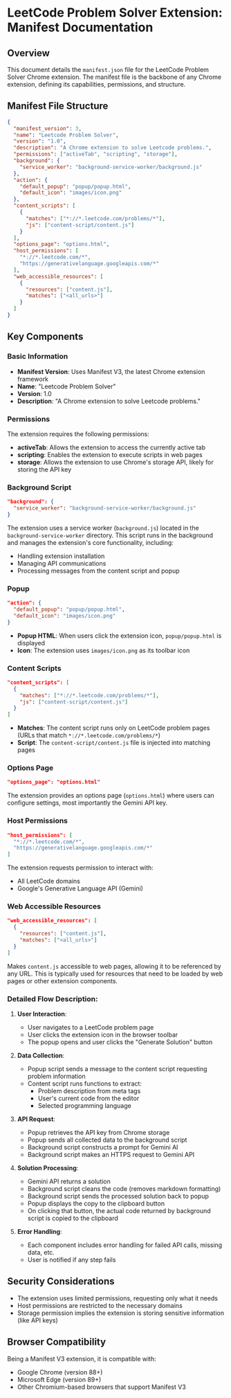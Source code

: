 # LeetCode Problem Solver Extension: Manifest Documentation

## Overview

This document details the `manifest.json` file for the LeetCode Problem Solver Chrome extension. The manifest file is the backbone of any Chrome extension, defining its capabilities, permissions, and structure.

## Manifest File Structure

```json
{
  "manifest_version": 3,
  "name": "Leetcode Problem Solver",
  "version": "1.0",
  "description": "A Chrome extension to solve Leetcode problems.",
  "permissions": ["activeTab", "scripting", "storage"],
  "background": {
    "service_worker": "background-service-worker/background.js"
  },
  "action": {
    "default_popup": "popup/popup.html",
    "default_icon": "images/icon.png"
  },
  "content_scripts": [
    {
      "matches": ["*://*.leetcode.com/problems/*"],
      "js": ["content-script/content.js"]
    }
  ],
  "options_page": "options.html",
  "host_permissions": [
    "*://*.leetcode.com/*",
    "https://generativelanguage.googleapis.com/*"
  ],
  "web_accessible_resources": [
    {
      "resources": ["content.js"],
      "matches": ["<all_urls>"]
    }
  ]
}
```

## Key Components

### Basic Information

- **Manifest Version**: Uses Manifest V3, the latest Chrome extension framework
- **Name**: "Leetcode Problem Solver"
- **Version**: 1.0
- **Description**: "A Chrome extension to solve Leetcode problems."

### Permissions

The extension requires the following permissions:

- **activeTab**: Allows the extension to access the currently active tab
- **scripting**: Enables the extension to execute scripts in web pages
- **storage**: Allows the extension to use Chrome's storage API, likely for storing the API key

### Background Script

```json
"background": {
  "service_worker": "background-service-worker/background.js"
}
```

The extension uses a service worker (`background.js`) located in the `background-service-worker` directory. This script runs in the background and manages the extension's core functionality, including:

- Handling extension installation
- Managing API communications
- Processing messages from the content script and popup

### Popup

```json
"action": {
  "default_popup": "popup/popup.html",
  "default_icon": "images/icon.png"
}
```

- **Popup HTML**: When users click the extension icon, `popup/popup.html` is displayed
- **Icon**: The extension uses `images/icon.png` as its toolbar icon

### Content Scripts

```json
"content_scripts": [
  {
    "matches": ["*://*.leetcode.com/problems/*"],
    "js": ["content-script/content.js"]
  }
]
```

- **Matches**: The content script runs only on LeetCode problem pages (URLs that match `*://*.leetcode.com/problems/*`)
- **Script**: The `content-script/content.js` file is injected into matching pages

### Options Page

```json
"options_page": "options.html"
```

The extension provides an options page (`options.html`) where users can configure settings, most importantly the Gemini API key.

### Host Permissions

```json
"host_permissions": [
  "*://*.leetcode.com/*",
  "https://generativelanguage.googleapis.com/*"
]
```

The extension requests permission to interact with:

- All LeetCode domains
- Google's Generative Language API (Gemini)

### Web Accessible Resources

```json
"web_accessible_resources": [
  {
    "resources": ["content.js"],
    "matches": ["<all_urls>"]
  }
]
```

Makes `content.js` accessible to web pages, allowing it to be referenced by any URL. This is typically used for resources that need to be loaded by web pages or other extension components.

### Detailed Flow Description:

1. **User Interaction**:

   - User navigates to a LeetCode problem page
   - User clicks the extension icon in the browser toolbar
   - The popup opens and user clicks the "Generate Solution" button

2. **Data Collection**:

   - Popup script sends a message to the content script requesting problem information
   - Content script runs functions to extract:
     - Problem description from meta tags
     - User's current code from the editor
     - Selected programming language

3. **API Request**:

   - Popup retrieves the API key from Chrome storage
   - Popup sends all collected data to the background script
   - Background script constructs a prompt for Gemini AI
   - Background script makes an HTTPS request to Gemini API

4. **Solution Processing**:

   - Gemini API returns a solution
   - Background script cleans the code (removes markdown formatting)
   - Background script sends the processed solution back to popup
   - Popup displays the copy to the clipboard button
   - On clicking that button, the actual code returned by background script is copied to the clipboard

5. **Error Handling**:
   - Each component includes error handling for failed API calls, missing data, etc.
   - User is notified if any step fails

## Security Considerations

- The extension uses limited permissions, requesting only what it needs
- Host permissions are restricted to the necessary domains
- Storage permission implies the extension is storing sensitive information (like API keys)

## Browser Compatibility

Being a Manifest V3 extension, it is compatible with:

- Google Chrome (version 88+)
- Microsoft Edge (version 89+)
- Other Chromium-based browsers that support Manifest V3
